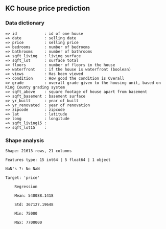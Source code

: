 ## KC house price prediction


### Data dictionary

    => id            : id of one house
    => date          : selling date
    => price         : selling price
    => bedrooms      : number of bedrooms
    => bathrooms     : number of bathrooms
    => sqft_living   : living surface
    => sqft_lot      : surface total
    => floors        : number of floors in the house
    => waterfront    : if the house is waterfront (boolean)
    => views         : Has been viewed
    => condition     : How good the condition is Overall
    => grade         : overall grade given to the housing unit, based on King County grading system
    => sqft_above    : square footage of house apart from basement
    => sqft_basement : basement surface
    => yr_built      : year of built
    => yr_renovated  : year of renovation
    => zipcode       : zipcode
    => lat           : latitude
    => long          : longitude
    => sqft_living15 :  
    => sqft_lot15    :

### Shape analysis 

    Shape: 21613 rows, 21 columns

    Features type: 15 int64 | 5 float64 | 1 object

    NaN's ?: No NaN

    Target: 'price' 

        Regression

        Mean: 540088.1418

        Std: 367127.19648

        Min: 75000

        Max: 7700000
